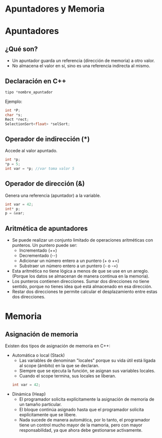 # Apuntadores y Memoria 
# Apuntadores
## ¿Qué son? 
- Un apuntador guarda un referencia (dirección de memoria) a otro valor. 
- No almacena el valor en sí, sino es una referencia indirecta al mismo.

## Declaración en C++
``` cpp
tipo *nombre_apuntador
``` 
Ejemplo: 
``` cpp
int *P; 
char *s; 
Rect *rect; 
SelectionSort<float> *selSort; 
``` 

## Operador de indirección (*)
Accede al valor apuntado. 
``` cpp
int *p; 
*p = 5; 
int var = *p; //var toma valor 5
``` 

## Operador de dirección (&)
Genera una referencia (apuntador) a la variable.
``` cpp
int var = 42; 
int* p; 
p = &var; 
``` 
## Aritmética de apuntadores
- Se puede realizar un conjunto limitado de operaciones aritméticas con punteros. Un puntero puede ser: 
  - Incrementado (++) 
  - Decrementado (--)
  - Adicionar un número entero a un puntero (+ o +=)
  - Substraer un número entero a un puntero (- o -=)
- Esta aritmética no tiene lógica a menos de que se use en un arreglo. (Porque los datos se almacenan de manera continua en la memoria).
- Los punteros contienen direcciones. Sumar dos direcciones no tiene sentido, porque no tienes idea qué está almacenado en esa dirección. 
- Restar dos direcciones te permite calcular el desplazamiento entre estas dos direcciones. 

# Memoria

## Asignación de memoria
Existen dos tipos de asignación de memoria en C++: 
- Automática o local (Stack)
    - Las variables de denominan "locales" porque su vida útil está ligada al scope (ámbito) en la que se declaran. 
    - Siempre que se ejecuta la función, se asignan sus variables locales. 
    - Cuando el scope termina, sus locales se liberan. 
    ``` cpp
    int var = 42; 
    ``` 
- Dinámica (Heap)
  - El programador solicita explícitamente la asignación de memoria de un tamaño particular. 
  - El bloque continúa asignado hasta que el programador solicita explícitamente que se libere. 
  - Nada sucede de manera automática, por lo tanto, el programador tiene un control mucho mayor de la mamoria, pero con mayor responsabilidad, ya que ahora debe gestionarse activamente. 
